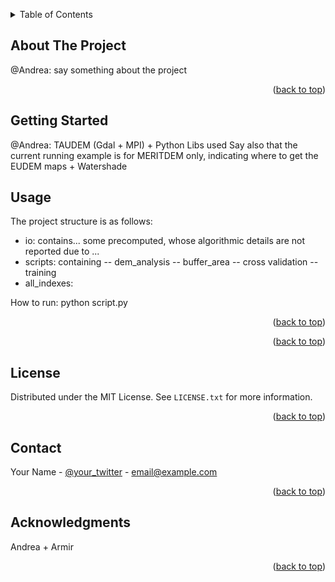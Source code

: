<a name="readme-top"></a>
<!-- TABLE OF CONTENTS -->
<details>
  <summary>Table of Contents</summary>
  <ol>
    <li>
      <a href="#about-the-project">About The Project</a>
    </li>
    <li>
      <a href="#getting-started">Getting Started</a>
    </li>
    <li><a href="#usage">Usage</a></li>
    <li><a href="#contact">Contact</a></li>
    <li><a href="#acknowledgments">Acknowledgments</a></li>
  </ol>
</details>



<!-- ABOUT THE PROJECT -->
## About The Project

@Andrea: say something about the project

<p align="right">(<a href="#readme-top">back to top</a>)</p>



<!-- GETTING STARTED -->
## Getting Started

@Andrea: TAUDEM (Gdal + MPI) + Python Libs used
Say also that the current running example is for MERITDEM only, indicating where to get the EUDEM maps + Watershade

<!-- USAGE EXAMPLES -->
## Usage


The project structure is as follows:

- io: contains... some precomputed, whose algorithmic details are not reported due to ...
- scripts: containing 
-- dem_analysis
-- buffer_area
-- cross validation
-- training
- all_indexes:


How to run: python script.py

<p align="right">(<a href="#readme-top">back to top</a>)</p>




<p align="right">(<a href="#readme-top">back to top</a>)</p>



<!-- LICENSE -->
## License

Distributed under the MIT License. See `LICENSE.txt` for more information.

<p align="right">(<a href="#readme-top">back to top</a>)</p>



<!-- CONTACT -->
## Contact

Your Name - [@your_twitter](https://twitter.com/your_username) - email@example.com

<p align="right">(<a href="#readme-top">back to top</a>)</p>



<!-- ACKNOWLEDGMENTS -->
## Acknowledgments

Andrea + Armir
<p align="right">(<a href="#readme-top">back to top</a>)</p>


